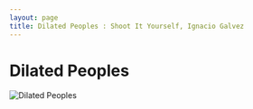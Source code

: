 ```yaml
---
layout: page
title: Dilated Peoples : Shoot It Yourself, Ignacio Galvez
---
```


# Dilated Peoples

![Dilated Peoples](http://assets.farmhouse.co/publishing/1-shoot-it-yourself/images/dilated-peoples-1.jpg)
